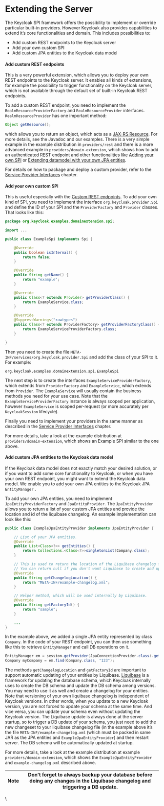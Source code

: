 # Extending the Server

The Keycloak SPI framework offers the possibility to implement or override particular built-in providers. However Keycloak also provides capabilities to extend it’s core functionalities and domain. This includes possibilities to:

* Add custom REST endpoints to the Keycloak server
* Add your own custom SPI
* Add custom JPA entities to the Keycloak data model

#### Add custom REST endpoints <a href="#extensions_rest" id="extensions_rest"></a>

This is a very powerful extension, which allows you to deploy your own REST endpoints to the Keycloak server. It enables all kinds of extensions, for example the possibility to trigger functionality on the Keycloak server, which is not available through the default set of built-in Keycloak REST endpoints.

To add a custom REST endpoint, you need to implement the `RealmResourceProviderFactory` and `RealmResourceProvider` interfaces. `RealmResourceProvider` has one important method:

```java
Object getResource();
```

which allows you to return an object, which acts as a [JAX-RS Resource](https://jax-rs-spec.java.net/). For more details, see the Javadoc and our examples. There is a very simple example in the example distribution in `providers/rest` and there is a more advanced example in `providers/domain-extension`, which shows how to add an authenticated REST endpoint and other functionalities like [Adding your own SPI](https://wjw465150.gitbooks.io/keycloak-documentation/content/server\_development/topics/extensions.html#\_extensions\_spi) or [Extending datamodel with your own JPA entities](https://wjw465150.gitbooks.io/keycloak-documentation/content/server\_development/topics/extensions.html#\_extensions\_jpa).

For details on how to package and deploy a custom provider, refer to the [Service Provider Interfaces](https://wjw465150.gitbooks.io/keycloak-documentation/content/server\_development/topics/providers.html#\_providers) chapter.

#### Add your own custom SPI <a href="#extensions_spi" id="extensions_spi"></a>

This is useful especially with the [Custom REST endpoints](https://wjw465150.gitbooks.io/keycloak-documentation/content/server\_development/topics/extensions.html#\_extensions\_rest). To add your own kind of SPI, you need to implement the interface `org.keycloak.provider.Spi` and define the ID of your SPI and the `ProviderFactory` and `Provider` classes. That looks like this:

```java
package org.keycloak.examples.domainextension.spi;

import ...

public class ExampleSpi implements Spi {

    @Override
    public boolean isInternal() {
        return false;
    }

    @Override
    public String getName() {
        return "example";
    }

    @Override
    public Class<? extends Provider> getProviderClass() {
        return ExampleService.class;
    }

    @Override
    @SuppressWarnings("rawtypes")
    public Class<? extends ProviderFactory> getProviderFactoryClass() {
        return ExampleServiceProviderFactory.class;
    }

}
```

Then you need to create the file `META-INF/services/org.keycloak.provider.Spi` and add the class of your SPI to it. For example:

```
org.keycloak.examples.domainextension.spi.ExampleSpi
```

The next step is to create the interfaces `ExampleServiceProviderFactory`, which extends from `ProviderFactory` and `ExampleService`, which extends from `Provider`. The `ExampleService` will usually contain the business methods you need for your use case. Note that the `ExampleServiceProviderFactory` instance is always scoped per application, however `ExampleService` is scoped per-request (or more accurately per `KeycloakSession` lifecycle).

Finally you need to implement your providers in the same manner as described in the [Service Provider Interfaces](https://wjw465150.gitbooks.io/keycloak-documentation/content/server\_development/topics/providers.html#\_providers) chapter.

For more details, take a look at the example distribution at `providers/domain-extension`, which shows an Example SPI similar to the one above.

#### Add custom JPA entities to the Keycloak data model <a href="#extensions_jpa" id="extensions_jpa"></a>

If the Keycloak data model does not exactly match your desired solution, or if you want to add some core functionality to Keycloak, or when you have your own REST endpoint, you might want to extend the Keycloak data model. We enable you to add your own JPA entities to the Keycloak JPA `EntityManager` .

To add your own JPA entities, you need to implement `JpaEntityProviderFactory` and `JpaEntityProvider`. The `JpaEntityProvider` allows you to return a list of your custom JPA entities and provide the location and id of the liquibase changelog. An example implementation can look like this:

```java
public class ExampleJpaEntityProvider implements JpaEntityProvider {

    // List of your JPA entities.
    @Override
    public List<Class<?>> getEntities() {
        return Collections.<Class<?>>singletonList(Company.class);
    }

    // This is used to return the location of the Liquibase changelog file.
    // You can return null if you don't want Liquibase to create and update the DB schema.
    @Override
    public String getChangelogLocation() {
    	return "META-INF/example-changelog.xml";
    }

    // Helper method, which will be used internally by Liquibase.
    @Override
    public String getFactoryId() {
        return "sample";
    }

    ...
}
```

In the example above, we added a single JPA entity represented by class `Company`. In the code of your REST endpoint, you can then use something like this to retrieve `EntityManager` and call DB operations on it.

```java
EntityManager em = session.getProvider(JpaConnectionProvider.class).getEntityManager();
Company myCompany = em.find(Company.class, "123");
```

The methods `getChangelogLocation` and `getFactoryId` are important to support automatic updating of your entities by Liquibase. [Liquibase](http://www.liquibase.org/) is a framework for updating the database schema, which Keycloak internally uses to create the DB schema and update the DB schema among versions. You may need to use it as well and create a changelog for your entities. Note that versioning of your own liquibase changelog is independent of Keycloak versions. In other words, when you update to a new Keycloak version, you are not forced to update your schema at the same time. And vice versa, you can update your schema even without updating the Keycloak version. The Liquibase update is always done at the server startup, so to trigger a DB update of your schema, you just need to add the new changeset to your liquibase changelog file (in the example above it’s the file `META-INF/example-changelog.xml` (which must be packed in same JAR as the JPA entities and `ExampleJpaEntityProvider`) and then restart server. The DB schema will be automatically updated at startup.

For more details, take a look at the example distribution at example `providers/domain-extension`, which shows the `ExampleJpaEntityProvider` and `example-changelog.xml` described above.

| Note | Don’t forget to always backup your database before doing any changes in the Liquibase changelog and triggering a DB update. |
| ---- | --------------------------------------------------------------------------------------------------------------------------- |

\
